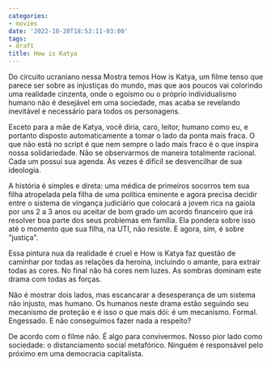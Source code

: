 ```yaml
---
categories:
- movies
date: '2022-10-20T18:53:11-03:00'
tags:
- draft
title: How is Katya
---
```


Do circuito ucraniano nessa Mostra temos How is Katya, um filme tenso que parece ser sobre as injustiças do mundo, mas que aos poucos vai colorindo uma realidade cinzenta, onde o egoísmo ou o próprio individualismo humano não é desejável em uma sociedade, mas acaba se revelando inevitável e necessário para todos os personagens.

Exceto para a mãe de Katya, você diria, caro, leitor, humano como eu, e portanto disposto automaticamente a tomar o lado da ponta mais fraca. O que não está no script é que nem sempre o lado mais fraco é o que inspira nossa solidariedade. Não se observarmos de maneira totalmente racional. Cada um possui sua agenda. Às vezes é difícil se desvencilhar de sua ideologia.

A história é simples e direta: uma médica de primeiros socorros tem sua filha atropelada pela filha de uma política eminente e agora precisa decidir entre o sistema de vingança judiciário que colocará a jovem rica na gaiola por uns 2 a 3 anos ou aceitar de bom grado um acordo financeiro que irá resolver boa parte dos seus problemas em família. Ela pondera sobre isso até o momento que sua filha, na UTI, não resiste. E agora, sim, é sobre "justiça".

Essa pintura nua da realidade é cruel e  How is Katya faz questão de caminhar por todas as relações da heroína, incluindo o amante, para extrair todas as cores. No final não há cores nem luzes. As sombras dominam este drama com todas as forças.

Não é mostrar dois lados, mas escancarar a desesperança de um sistema não injusto, mas humano. Os humanos neste drama estão seguindo seu mecanismo de proteção e é isso o que mais dói: é um mecanismo. Formal. Engessado. E não conseguimos fazer nada a respeito?

De acordo com o filme não. É algo para convivermos. Nosso pior lado como sociedade: o distanciamento social metafórico. Ninguém é responsável pelo próximo em uma democracia capitalista.
